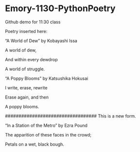 # Emory-1130-PythonPoetry
Github demo for 11:30 class

Poetry inserted here:


“A World of Dew” by Kobayashi Issa

A world of dew,

And within every dewdrop

A world of struggle.



“A Poppy Blooms” by Katsushika Hokusai

I write, erase, rewrite

Erase again, and then

A poppy blooms.

##################################
This is a new form.


“In a Station of the Metro” by Ezra Pound

The apparition of these faces in the crowd;

Petals on a wet, black bough.

